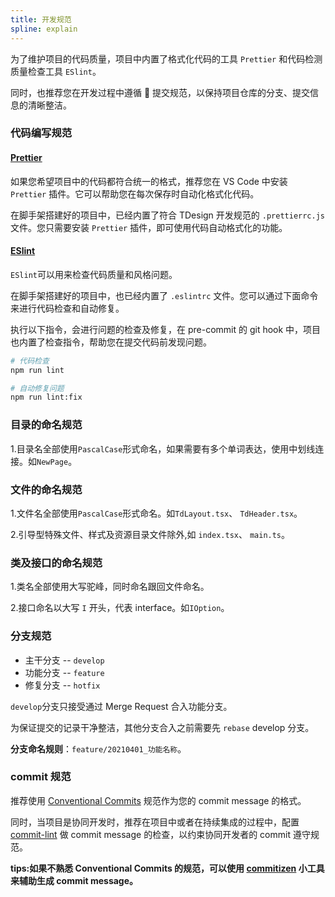 ```yaml
---
title: 开发规范
spline: explain
---
```


为了维护项目的代码质量，项目中内置了格式化代码的工具 `Prettier` 和代码检测质量检查工具 `ESlint`。

同时，也推荐您在开发过程中遵循  提交规范，以保持项目仓库的分支、提交信息的清晰整洁。

### 代码编写规范

#### [Prettier](https://prettier.io/)

如果您希望项目中的代码都符合统一的格式，推荐您在 VS Code 中安装 `Prettier` 插件。它可以帮助您在每次保存时自动化格式化代码。

在脚手架搭建好的项目中，已经内置了符合 TDesign 开发规范的 `.prettierrc.js` 文件。您只需要安装 `Prettier` 插件，即可使用代码自动格式化的功能。

#### [ESlint](https://eslint.org/)

`ESlint`可以用来检查代码质量和风格问题。

在脚手架搭建好的项目中，也已经内置了 `.eslintrc` 文件。您可以通过下面命令来进行代码检查和自动修复。

执行以下指令，会进行问题的检查及修复，在 pre-commit 的 git hook 中，项目也内置了检查指令，帮助您在提交代码前发现问题。

```bash
# 代码检查
npm run lint

# 自动修复问题
npm run lint:fix
```

### 目录的命名规范

1.目录名全部使用`PascalCase`形式命名，如果需要有多个单词表达，使用中划线连接。如`NewPage`。

### 文件的命名规范

1.文件名全部使用`PascalCase`形式命名。如`TdLayout.tsx`、 `TdHeader.tsx`。

2.引导型特殊文件、样式及资源目录文件除外,如 `index.tsx`、 `main.ts`。

### 类及接口的命名规范

1.类名全部使用大写驼峰，同时命名跟回文件命名。

2.接口命名以大写 `I` 开头，代表 interface。如`IOption`。

### 分支规范

- 主干分支 -- `develop`
- 功能分支 -- `feature`
- 修复分支 -- `hotfix`

`develop`分支只接受通过 Merge Request 合入功能分支。

为保证提交的记录干净整洁，其他分支合入之前需要先 `rebase` develop 分支。

**分支命名规则**：`feature/20210401_功能名称`。

### commit 规范

推荐使用 [Conventional Commits](https://www.conventionalcommits.org/en/v1.0.0/) 规范作为您的 commit message 的格式。

同时，当项目是协同开发时，推荐在项目中或者在持续集成的过程中，配置 [commit-lint](https://github.com/conventional-changelog/commitlint) 做 commit message 的检查，以约束协同开发者的 commit 遵守规范。

**tips:如果不熟悉 Conventional Commits 的规范，可以使用 [commitizen](https://github.com/commitizen/cz-cli) 小工具来辅助生成 commit message。**
